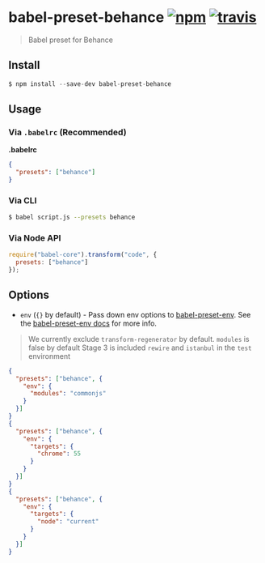 # babel-preset-behance [![npm](https://img.shields.io/npm/v/babel-preset-behance.svg)](https://www.npmjs.com/package/babel-preset-behance) [![travis](https://img.shields.io/travis/behance/babel-preset-behance/master.svg)](https://travis-ci.org/behance/babel-preset-behance)

> Babel preset for Behance

## Install

```js
$ npm install --save-dev babel-preset-behance
```

## Usage

### Via `.babelrc` (Recommended)

**.babelrc**

```json
{
  "presets": ["behance"]
}
```

### Via CLI

```sh
$ babel script.js --presets behance
```

### Via Node API

```javascript
require("babel-core").transform("code", {
  presets: ["behance"]
});
```

## Options

* `env` (`{}` by default) - Pass down env options to [babel-preset-env](https://github.com/babel/babel-preset-env). See the [babel-preset-env docs](https://github.com/babel/babel-preset-env#options) for more info.

> We currently exclude `transform-regenerator` by default.
> `modules` is false by default
> Stage 3 is included
> `rewire` and `istanbul` in the `test` environment

```json
{
  "presets": ["behance", {
    "env": {
      "modules": "commonjs"
    }
  }]
}
{
  "presets": ["behance", {
    "env": {
      "targets": {
        "chrome": 55
      }
    }
  }]
}
{
  "presets": ["behance", {
    "env": {
      "targets": {
        "node": "current"
      }
    }
  }]
}
```
